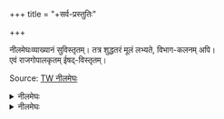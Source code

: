 +++
title = "+सर्व-प्रस्तुतिः"

+++

नीलमेघःव्याख्यानं सुविस्तृतम्। तत्र शुद्धतरं मूलं लभ्यते, विभाग-कलनम् अपि।  
एवं राजगोपालकृतम् ईषद्-विस्तृतम्। 

Source: [TW नीलमेघः](https://archive.org/details/VedarthaSangrahaOfRamaujaNeelMeghacharya)


<details><summary>नीलमेघः</summary>

प्रणामं लक्ष्मणमुनिः  
प्रतिगृह्णातु मामकम् ।  
प्रसाधयति यत् सूक्तिः  
स्वाधीनपतिकां श्रुतिम् ॥ 

यो नित्यमच्युतपदाम्बुजयुग्म रुक्मव्यामोहतस्तदितराणि 
तृणाय तृणाय मेने ।  
अस्मद्गुरोर्भगवतोऽस्य दयैकसिन्धो रामानुजस्य चरणौ शरणं प्रपद्ये ॥ 

</details>


<details><summary>नीलमेघः</summary>


सम्पादक, मुद्रक, प्रकाशक  
राघवाचार्य  
प्रकाशक  
आचार्यपीठ  
मुद्रक  
श्राचार्य प्रेस  
बरेली (उत्तरप्रदेश)  
</details>
